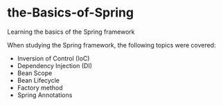 # the-Basics-of-Spring
Learning the basics of the Spring framework

When studying the Spring framework, the following topics were covered:
- Inversion of Control (IoC)
- Dependency Injection (DI)
- Bean Scope
- Bean Lifecycle
- Factory method
- Spring Annotations
